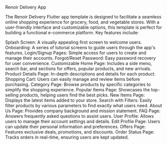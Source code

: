 Renoir Delivery App 

The Renoir Delivery Flutter app template is designed to facilitate a seamless online shopping experience for grocery, food, and vegetable stores. With a user-friendly interface and customizable options, this template is perfect for building a functional e-commerce platform. Key features include:

Splash Screen: A visually appealing first screen to welcome users.
Onboarding: A series of tutorial screens to guide users through the app's features.
Login/Signup Pages: Simple access for users to create and manage their accounts.
Forgot/Reset Password: Easy password recovery for user convenience.
Customizable Home Page: Includes a side menu, search bar, and sections for offers, popular products, and new arrivals.
Product Details Page: In-depth descriptions and details for each product.
Shopping Cart: Users can easily manage and review items before purchasing.
Category Page: Browse products by specific categories to simplify the shopping experience.
Popular Items Page: Showcases the top-selling products, helping users find the best picks.
New Items Page: Displays the latest items added to your store.
Search with Filters: Easily filter products by various parameters to find exactly what users need.
About Us Page: Provides company background and mission statement.
FAQ Page: Answers frequently asked questions to assist users.
User Profile: Allows users to manage their account settings and details.
Edit Profile Page: Users can update their personal information and preferences.
Offers Page: Features exclusive deals, promotions, and discounts.
Order Status Page: Tracks orders in real-time, ensuring users are kept updated.